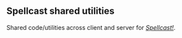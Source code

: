 
## Spellcast shared utilities

Shared code/utilities across client and server for [*Spellcast!*](https://github.com/cronvel/spellcast).

